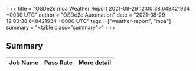 +++
title = "OSDe2e moa Weather Report 2021-08-29 12:00:38.648421934 +0000 UTC"
author = "OSDe2e Automation"
date = "2021-08-29 12:00:38.648421934 +0000 UTC"
tags = ["weather-report", "moa"]
summary = "<table class=\"summary\"></table>"
+++
## Summary

| Job Name | Pass Rate | More detail |
|----------|-----------|-------------|





